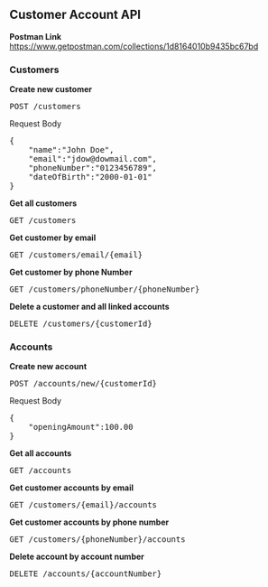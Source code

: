 ## **Customer Account API**
**Postman Link**
https://www.getpostman.com/collections/1d8164010b9435bc67bd
### **Customers**
**Create new customer**
<pre>POST /customers</pre>
Request Body
<pre>
{
    "name":"John Doe",
    "email":"jdow@dowmail.com",
    "phoneNumber":"0123456789",
    "dateOfBirth":"2000-01-01"
}</pre>

**Get all customers**
<pre>GET /customers</pre>

**Get customer by email**
<pre>GET /customers/email/{email}</pre>

**Get customer by phone Number**
<pre>GET /customers/phoneNumber/{phoneNumber}</pre>

**Delete a customer and all linked accounts**
<pre>DELETE /customers/{customerId}</pre>

### **Accounts**
**Create new account**
<pre>POST /accounts/new/{customerId}</pre>
Request Body
<pre>
{
    "openingAmount":100.00
}
</pre>

**Get all accounts**
<pre>GET /accounts</pre>

**Get customer accounts by email**
<pre>GET /customers/{email}/accounts</pre>

**Get customer accounts by phone number**
<pre>GET /customers/{phoneNumber}/accounts</pre>

**Delete account by account number**
<pre>DELETE /accounts/{accountNumber}</pre>